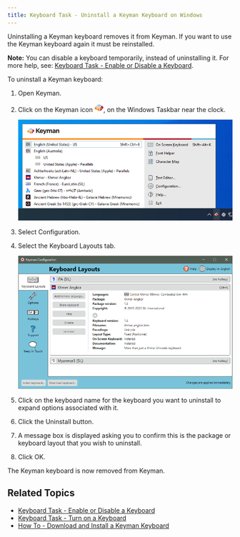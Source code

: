 ```yaml
---
title: Keyboard Task - Uninstall a Keyman Keyboard on Windows
---
```


Uninstalling a Keyman keyboard removes it from Keyman. If you want to
use the Keyman keyboard again it must be reinstalled.

**Note:** You can disable a keyboard temporarily, instead of uninstalling it. For
more help, see: [Keyboard Task - Enable or Disable a Keyboard](enable-or-disable-keyboard).

To uninstall a Keyman keyboard:

1.  Open Keyman.

2.  Click on the Keyman icon ![](../desktop_images/icon-keyman.png), on the
    Windows Taskbar near the clock.

    ![](../desktop_images/menu.png)

3.  Select Configuration.

4.  Select the Keyboard Layouts tab.

    ![](../desktop_images/tab-layout.png)

5.  Click on the keyboard name for the keyboard you want to uninstall to
    expand options associated with it.

6.  Click the Uninstall button.

7.  A message box is displayed asking you to confirm this is the package
    or keyboard layout that you wish to uninstall.

8.  Click OK.

The Keyman keyboard is now removed from Keyman.

## Related Topics

-   [Keyboard Task - Enable or Disable a Keyboard](enable-or-disable-keyboard)
-   [Keyboard Task - Turn on a Keyboard](select-keyboard)
-   [How To - Download and Install a Keyman Keyboard](../start/download-and-install-keyboard)
